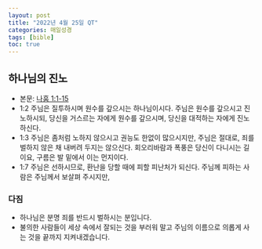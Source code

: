 ```yaml
---
layout: post
title: "2022년 4월 25일 QT"
categories: 매일성경
tags: [bible]
toc: true
---
```


## 하나님의 진노
- 본문: [나훔 1:1-15](https://www.bskorea.or.kr/bible/korbibReadpage.php?version=SAENEW&book=nam&chap=1&sec=1&cVersion=&fontSize=15px&fontWeight=normal)
- 1:2 주님은 질투하시며 원수를 갚으시는 하나님이시다. 주님은 원수를 갚으시고 진노하시되, 당신을 거스르는 자에게 원수를 갚으시며, 당신을 대적하는 자에게 진노하신다.
- 1:3 주님은 좀처럼 노하지 않으시고 권능도 한없이 많으시지만, 주님은 절대로, 죄를 벌하지 않은 채 내버려 두지는 않으신다. 회오리바람과 폭풍은 당신이 다니시는 길이요, 구름은 발 밑에서 이는 먼지이다.
- 1:7 주님은 선하시므로, 환난을 당할 때에 피할 피난처가 되신다. 주님께 피하는 사람은 주님께서 보살펴 주시지만,

### 다짐
- 하나님은 분명 죄를 반드시 벌하시는 분입니다.
- 불의한 사람들이 세상 속에서 잘되는 것을 부러워 말고 주님의 이름으로 의롭게 사는 것을 끝까지 지켜내겠습니다.

